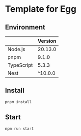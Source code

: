 # Template for Egg

## Environment

|            | Version |
| ---------- | ------- |
| Node.js    | 20.13.0 |
| pnpm       | 9.1.0   |
| TypeScript | 5.3.3   |
| Nest       | ^10.0.0 |

## Install

``` sh
pnpm install
```

## Start

``` sh
npm run start
```

